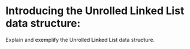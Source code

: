 # Introducing the Unrolled Linked List data structure:
Explain and exemplify the Unrolled Linked List data structure.